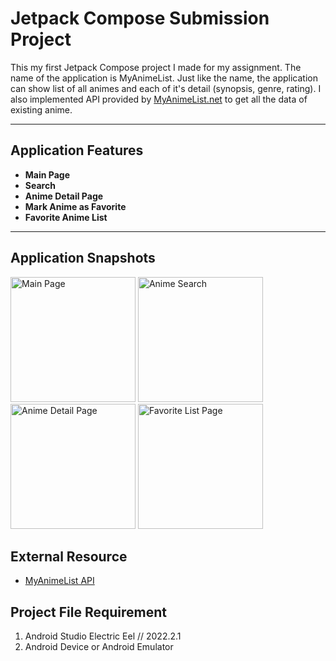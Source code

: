 # Jetpack Compose Submission Project
This my first Jetpack Compose project I made for my assignment. The name of the application is MyAnimeList. Just like the name, the application can show list of all animes and each of it's detail (synopsis, genre, rating). I also implemented API provided by [MyAnimeList.net](https://myanimelist.net/) to get all the data of existing anime.

---

## Application Features
- **Main Page**
- **Search**
- **Anime Detail Page**
- **Mark Anime as Favorite**
- **Favorite Anime List**

---

## Application Snapshots
<img src="https://github.com/axlrxlr/JetpackComposeSub/assets/125959065/d6e6d847-7798-41d5-a161-1afd14cfcbdf" width="200" alt="Main Page">
<img src="https://github.com/axlrxlr/JetpackComposeSub/assets/125959065/f3f0487b-8590-4a3e-94ba-d5bf9032e136" width="200" alt="Anime Search">
<img src="https://github.com/axlrxlr/JetpackComposeSub/assets/125959065/bf216c45-1f29-4bd3-a5d7-8f665287c124" width="200" alt="Anime Detail Page">
<img src="https://github.com/axlrxlr/JetpackComposeSub/assets/125959065/9906c91d-ac6f-4cac-a3ac-0503ac7e0b10" width="200" alt="Favorite List Page">


## External Resource
- [MyAnimeList API](https://myanimelist.net/apiconfig)

## Project File Requirement
1. Android Studio Electric Eel // 2022.2.1
2. Android Device or Android Emulator

